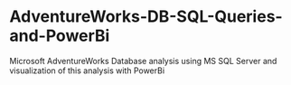 # AdventureWorks-DB-SQL-Queries-and-PowerBi
Microsoft AdventureWorks Database analysis using MS SQL Server and visualization of this analysis with PowerBi
